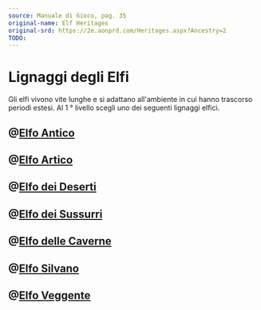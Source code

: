 ```yaml
---
source: Manuale di Gioco, pag. 35
original-name: Elf Heritages
original-srd: https://2e.aonprd.com/Heritages.aspx?Ancestry=2
TODO:
---
```


# Lignaggi degli Elfi

Gli elfi vivono vite lunghe e si adattano all'ambiente in cui hanno trascorso
periodi estesi. Al 1 ° livello scegli uno dei seguenti lignaggi elfici.

## @[Elfo Antico](/stirpi/elfo/lignaggi/elfo-antico)

## @[Elfo Artico](/stirpi/elfo/lignaggi/elfo-artico)

## @[Elfo dei Deserti](/stirpi/elfo/lignaggi/elfo-dei-deserti)

## @[Elfo dei Sussurri](/stirpi/elfo/lignaggi/elfo-dei-sussurri)

## @[Elfo delle Caverne](/stirpi/elfo/lignaggi/elfo-delle-caverne)

## @[Elfo Silvano](/stirpi/elfo/lignaggi/elfo-silvano)

## @[Elfo Veggente](/stirpi/elfo/lignaggi/elfo-veggente)
